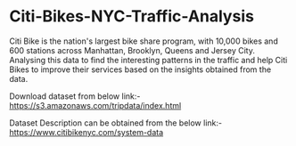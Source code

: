 # Citi-Bikes-NYC-Traffic-Analysis

Citi Bike is the nation's largest bike share program, with 10,000 bikes and 600 stations across Manhattan, Brooklyn, Queens and Jersey City. Analysing this data to find the interesting patterns in the traffic and help Citi Bikes to improve their services based on the insights obtained from the data.

Download dataset from below link:-
https://s3.amazonaws.com/tripdata/index.html 

Dataset Description can be obtained from the below link:-
https://www.citibikenyc.com/system-data
